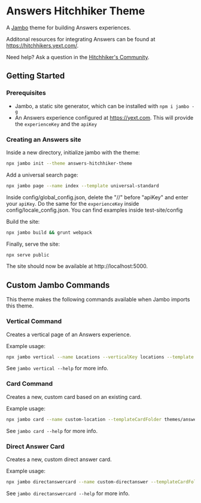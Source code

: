 # Answers Hitchhiker Theme

A [Jambo](https://github.com/yext/jambo) theme for building Answers experiences.

Additonal resources for integrating Answers can be found at https://hitchhikers.yext.com/.

Need help? Ask a question in the [Hitchhiker's Community](https://hitchhikers.yext.com/community/c/answers).

## Getting Started

### Prerequisites
- Jambo, a static site generator, which can be installed with `npm i jambo -g`
- An Answers experience configured at https://yext.com. This will provide the `experienceKey` and the `apiKey`

### Creating an Answers site

Inside a new directory, initialize jambo with the theme:
```bash
npx jambo init --theme answers-hitchhiker-theme
```

Add a universal search page:
```bash
npx jambo page --name index --template universal-standard
```

Inside config/global_config.json, delete the "//" before "apiKey" and enter your `apiKey`. Do the same for the `experienceKey` inside config/locale_config.json.
You can find examples inside test-site/config

Build the site:
```bash
npx jambo build && grunt webpack
```

Finally, serve the site:
```bash
npx serve public
```

The site should now be available at http://localhost:5000.

## Custom Jambo Commands

This theme makes the following commands available when Jambo imports this theme.

### Vertical Command
Creates a vertical page of an Answers experience.

Example usage:
```bash
npx jambo vertical --name Locations --verticalKey locations --template vertical-standard
```

See `jambo vertical --help` for more info.

### Card Command
Creates a new, custom card based on an existing card.

Example usage:
```bash
npx jambo card --name custom-location --templateCardFolder themes/answers-hitchhiker-theme/cards/location-standard
```

See `jambo card --help` for more info.

### Direct Answer Card
Creates a new, custom direct answer card.

Example usage:
```bash
npx jambo directanswercard --name custom-directanswer --templateCardFolder themes/answers-hitchhiker-theme/directanswercards/allfields-standard
```

See `jambo directanswercard --help` for more info.